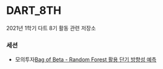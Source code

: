 # DART_8TH
2021년 1학기 다트 8기 활동 관련 저장소

### 세션
 - 모의투자[Bag of Beta - Random Forest 활용 단기 방향성 예측](/mock_investing/2021DART_모의투자_Bag_of_Beta.pdf)
